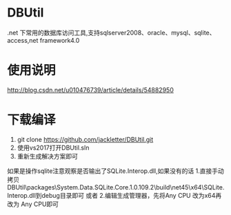 # DBUtil
.net 下常用的数据库访问工具,支持sqlserver2008、oracle、mysql、sqlite、access,net framework4.0
# 使用说明
http://blog.csdn.net/u010476739/article/details/54882950

# 下载编译
1. git clone https://github.com/jackletter/DBUtil.git
2. 使用vs2017打开DBUtil.sln
3. 重新生成解决方案即可

如果是操作sqlite注意观察是否输出了SQLite.Interop.dll,如果没有的话
  1.直接手动拷贝DBUtil\packages\System.Data.SQLite.Core.1.0.109.2\build\net45\x64\SQLite.Interop.dll到debug目录即可
或者
  2.编辑生成管理器，先将Any CPU 改为x64再改为 Any CPU即可
